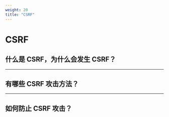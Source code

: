 ```yaml
---
weight: 20
title: "CSRF"
---
```


# CSRF

## 什么是 CSRF，为什么会发生 CSRF？

---

## 有哪些 CSRF 攻击方法？

---

## 如何防止 CSRF 攻击？
